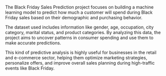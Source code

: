 The Black Friday Sales Prediction project focuses on building a machine learning model to predict how much a customer will spend during Black Friday sales based on their demographic and purchasing behavior.

The dataset used includes information like gender, age, occupation, city category, marital status, and product categories. By analyzing this data, the project aims to uncover patterns in consumer spending and use them to make accurate predictions.

This kind of predictive analysis is highly useful for businesses in the retail and e-commerce sector, helping them optimize marketing strategies, personalize offers, and improve overall sales planning during high-traffic events like Black Friday.
